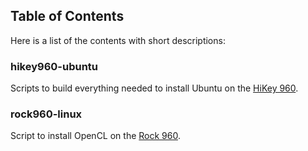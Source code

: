 
## Table of Contents 
Here is a list of the contents with short descriptions:

### hikey960-ubuntu
Scripts to build everything needed to install Ubuntu on the [HiKey 960](https://www.96boards.org/product/hikey960/).

### rock960-linux
Script to install OpenCL on the [Rock 960](https://www.96boards.org/product/rock960/).
